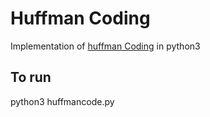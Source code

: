 # Huffman Coding
Implementation of [huffman Coding](https://en.wikipedia.org/wiki/Huffman_coding) in python3

## To run
python3 huffmancode.py
